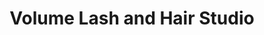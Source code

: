 ---
title: "Volume Lash and Hair Studio"
url: /lawrence/volume-lash-and-hair-studio/
shop: hairdresser
---